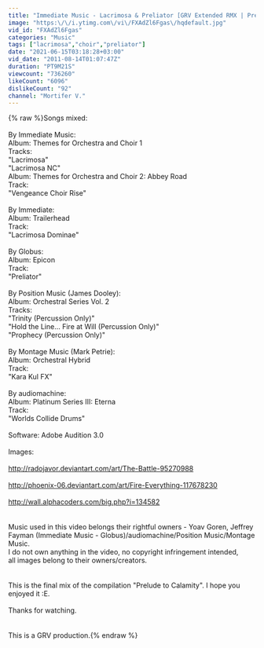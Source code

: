 ```yaml
---
title: "Immediate Music - Lacrimosa & Preliator [GRV Extended RMX | Prelude to Calamity - Final Mix]"
image: "https:\/\/i.ytimg.com\/vi\/FXAdZl6Fgas\/hqdefault.jpg"
vid_id: "FXAdZl6Fgas"
categories: "Music"
tags: ["lacrimosa","choir","preliator"]
date: "2021-06-15T03:18:28+03:00"
vid_date: "2011-08-14T01:07:47Z"
duration: "PT9M21S"
viewcount: "736260"
likeCount: "6096"
dislikeCount: "92"
channel: "Mortifer V."
---
```

{% raw %}Songs mixed:<br /><br />By Immediate Music:<br />Album: Themes for Orchestra and Choir 1<br />Tracks:<br /> &quot;Lacrimosa&quot;<br /> &quot;Lacrimosa NC&quot;<br />Album: Themes for Orchestra and Choir 2: Abbey Road<br />Track:<br /> &quot;Vengeance Choir Rise&quot;<br /><br />By Immediate:<br />Album: Trailerhead<br />Track:<br /> &quot;Lacrimosa Dominae&quot;<br /><br />By Globus:<br />Album: Epicon<br />Track:<br /> &quot;Preliator&quot;<br /><br />By Position Music (James Dooley):<br />Album: Orchestral Series Vol. 2<br />Tracks:<br /> &quot;Trinity (Percussion Only)&quot;<br /> &quot;Hold the Line... Fire at Will (Percussion Only)&quot;<br /> &quot;Prophecy (Percussion Only)&quot;<br /><br />By Montage Music (Mark Petrie):<br />Album: Orchestral Hybrid<br />Track:<br /> &quot;Kara Kul FX&quot;<br /><br />By audiomachine:<br />Album: Platinum Series III: Eterna<br />Track:<br /> &quot;Worlds Collide Drums&quot;<br /><br />Software: Adobe Audition 3.0<br /><br />Images:<br /><br /><a rel="nofollow" target="blank" href="http://radojavor.deviantart.com/art/The-Battle-95270988">http://radojavor.deviantart.com/art/The-Battle-95270988</a><br /><br /><a rel="nofollow" target="blank" href="http://phoenix-06.deviantart.com/art/Fire-Everything-117678230">http://phoenix-06.deviantart.com/art/Fire-Everything-117678230</a><br /><br /><a rel="nofollow" target="blank" href="http://wall.alphacoders.com/big.php?i=134582">http://wall.alphacoders.com/big.php?i=134582</a><br /><br /><br />Music used in this video belongs their rightful owners - Yoav Goren, Jeffrey Fayman (Immediate Music - Globus)/audiomachine/Position Music/Montage Music.<br />I do not own anything in the video, no copyright infringement intended, <br />all images belong to their owners/creators.<br /><br /><br />This is the final mix of the compilation &quot;Prelude to Calamity&quot;. I hope you enjoyed it :E.<br /><br />Thanks for watching. <br /><br /><br />This is a GRV production.{% endraw %}
